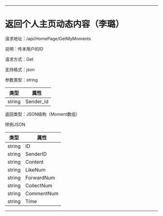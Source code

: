 ------

# 返回个人主页动态内容（李璐）

请求地址：/api/HomePage/GetMyMoments

说明：传本用户的ID

请求方式：Get

支持格式：json

参数类型：string

| 类型   | 属性     |
| ------ | -------- |
| string | Sender_id       |


返回类型：JSON结构（Moment数组）

样例JSON

| 类型                   | 属性     |
| ---------------------- | -------- |
| string               | ID   |
| string               | SenderID |
| string               | Content |
| string               | LikeNum     |
| string               | ForwardNum    |
| string               | CollectNum   |
| string               | CommentNum |
| string               | Time   |

------

